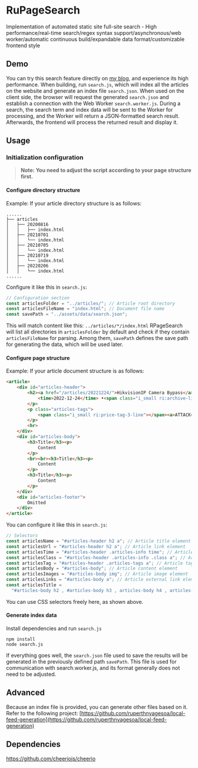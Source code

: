 # RuPageSearch
Implementation of automated static site full-site search - High performance/real-time search/regex syntax support/asynchronous/web worker/automatic continuous build/expandable data format/customizable frontend style
## Demo
You can try this search feature directly on [my blog](https://ruperth.netlify.app/articles/), and experience its high performance.
When building, run `search.js`, which will index all the articles on the website and generate an index file `search.json`.
When used on the client side, the browser will request the generated `search.json` and establish a connection with the Web Worker `search.worker.js`.
During a search, the search term and index data will be sent to the Worker for processing, and the Worker will return a JSON-formatted search result.
Afterwards, the frontend will process the returned result and display it.
## Usage
### Initialization configuration
> **Note: You need to adjust the script according to your page structure first.**
#### Configure directory structure
Example:
If your article directory structure is as follows:
```
......
├── articles
│   ├── 20200816
│   │   ├── index.html
│   ├── 20210701
│   │   └── index.html
│   ├── 20210705
│   │   └── index.html
│   ├── 20210719
│   │   └── index.html
│   ├── 20220206
│   │   └── index.html
......
```
Configure it like this in `search.js`:
```js
// Configuration section
const articlesFolder = "../articles/"; // Article root directory
const articlesFileName = "index.html"; // Document file name
const savePath = "../assets/data/search.json";
```
This will match content like this: `../articles/*/index.html`
RPageSearch will list all directories in `articlesFolder` by default and check if they contain `articlesFileName` for parsing.
Among them, `savePath` defines the save path for generating the data, which will be used later.
#### Configure page structure
Example:
If your article document structure is as follows:
```html
<article>
    <div id="articles-header">
        <h2><a href="/articles/20221224/">HikvisionIP Camera Bypass</a></h2><p class="articles-info">
            <time>2022-12-24</time> •<span class="i_small ri:archive-line"></span><span class="class"><a>Network Security</a>/<a>Technology</a></span> •<span class="i_small ri:t-box-line"></span> <span id="textLength">----words</span> •<span class="i_small ri:search-eye-line"></span> <span id="pageVisitors">---</span>
        </p>
        <p class="articles-tags">
            <span class="i_small ri:price-tag-3-line"></span><a>ATTACK</a><a>JSON</a><a>MONITOR</a>
        </p>
        <hr>
    </div>
    <div id="articles-body">
        <h3>Title</h3><p>
            Content
        </p>
        <br><br><h3>Title</h3><p>
            Content
        </p>
        <h3>Title</h3><p>
            Content
        </p>
    </div>
    <div id="articles-footer">
        Omitted
    </div>
</article>
```
You can configure it like this in `search.js`:
```js
// Selectors
const articlesName = "#articles-header h2 a"; // Article title element
const articlesUrl = "#articles-header h2 a"; // Article link element
const articlesTime = "#articles-header .articles-info time"; // Article time element
const articlesClass = "#articles-header .articles-info .class a"; // Article classification element
const articlesTag = "#articles-header .articles-tags a"; // Article tag element
const articlesBody = "#articles-body"; // Article content element
const articlesImages = "#articles-body img"; // Article image element
const articlesLinks = "#articles-body a"; // Article external link element
const articlesTitle =
  "#articles-body h2 , #articles-body h3 , articles-body h4 , articles-body h5 , articles-body h6"; // Article sub-headings element
```
You can use CSS selectors freely here, as shown above.
#### Generate index data
Install dependencies and run `search.js`
```
npm install
node search.js
```
If everything goes well, the `search.json` file used to save the results will be generated in the previously defined path `savePath`.
This file is used for communication with search.worker.js, and its format generally does not need to be adjusted.
## Advanced
Because an index file is provided, you can generate other files based on it. Refer to the following project:
[https://github.com/ruperthnyagesoa/local-feed-generation](https://github.com/ruperthnyagesoa/local-feed-generation)
## Dependencies
https://github.com/cheeriojs/cheerio
